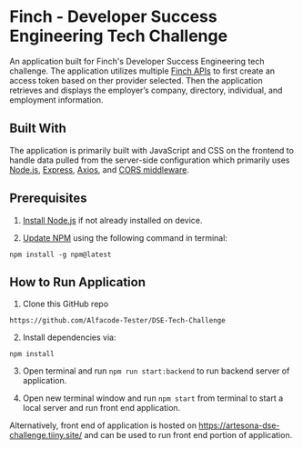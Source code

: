 # Finch - Developer Success Engineering Tech Challenge

An application built for Finch's Developer Success Engineering tech challenge. The application utilizes multiple [Finch APIs](https://developer.tryfinch.com/api-reference/sandbox/create-sandbox-connection) to first create an access token based on ther provider selected. Then the application retrieves and displays the employer’s company, directory, individual, and employment information. 

## Built With
The application is primarily built with JavaScript and CSS on the frontend to handle data pulled from the server-side configuration which primarily uses [Node.js](https://nodejs.org/en/learn/getting-started/introduction-to-nodejs), [Express](https://expressjs.com/), [Axios](https://axios-http.com/), and [CORS middleware](https://github.com/expressjs/cors#readme). 


## Prerequisites

1. [Install Node.js](https://nodejs.org/en/download/current) if not already installed on device. 


2. [Update NPM](https://docs.npmjs.com/try-the-latest-stable-version-of-npm) using the following command in terminal:
```
npm install -g npm@latest
```

## How to Run Application

1. Clone this GitHub repo
```
https://github.com/Alfacode-Tester/DSE-Tech-Challenge
```

2. Install dependencies via:

```
npm install
```

3. Open terminal and run ``` npm run start:backend ``` to run backend server of application. 

4. Open new terminal window and run ``` npm start ``` from terminal to start a local server and run front end application. 

Alternatively, front end of application is hosted on https://artesona-dse-challenge.tiiny.site/ and can be used to run front end portion of application. 



